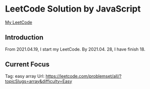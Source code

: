 # LeetCode Solution by JavaScript

[My LeetCode](https://leetcode.com/JiweiYuan/)

## Introduction

From 2021.04.19, I start my LeetCode.
By 2021.04. 28, I have finish 18.

## Current Focus  

Tag: easy array 
Url: https://leetcode.com/problemset/all/?topicSlugs=array&difficulty=Easy
